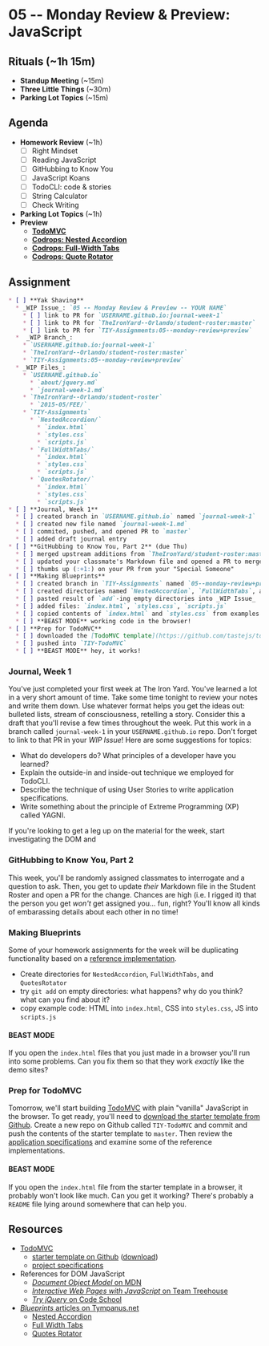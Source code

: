 # 05 -- Monday Review & Preview: JavaScript

## Rituals (~1h 15m)

* **Standup Meeting** (~15m)
* **Three Little Things** (~30m)
* **Parking Lot Topics** (~15m)

## Agenda

* **Homework Review** (~1h)
  * [ ] Right Mindset
  * [ ] Reading JavaScript
  * [ ] GitHubbing to Know You
  * [ ] JavaScript Koans
  * [ ] TodoCLI: code & stories
  * [ ] String Calculator
  * [ ] Check Writing
* **Parking Lot Topics** (~1h)
* **Preview**
  * **[TodoMVC](http://todomvc.com)**
  * **[Codrops: Nested Accordion](http://tympanus.net/Blueprints/NestedAccordion/)**
  * **[Codrops: Full-Width Tabs](http://tympanus.net/Blueprints/FullWidthTabs/)**
  * **[Codrops: Quote Rotator](http://tympanus.net/Blueprints/QuotesRotator/)**

## Assignment

```markdown
* [ ] **Yak Shaving**
  * _WIP Issue_: `05 -- Monday Review & Preview -- YOUR NAME`
    * [ ] link to PR for `USERNAME.github.io:journal-week-1`
    * [ ] link to PR for `TheIronYard--Orlando/student-roster:master`
    * [ ] link to PR for `TIY-Assignments:05--monday-review+preview`
  *  _WIP Branch_:
    * `USERNAME.github.io:journal-week-1`
    * `TheIronYard--Orlando/student-roster:master`
    * `TIY-Assignments:05--monday-review+preview`
  * _WIP Files_:
    * `USERNAME.github.io`
      * `about/jquery.md`
      * `journal-week-1.md`
    * `TheIronYard--Orlando/student-roster`
      * `2015-05/FEE/`
    * `TIY-Assignments`
      * `NestedAccordion/`
        * `index.html`
        * `styles.css`
        * `scripts.js`
      * `FullWidthTabs/`
        * `index.html`
        * `styles.css`
        * `scripts.js`
      * `QuotesRotator/`
        * `index.html`
        * `styles.css`
        * `scripts.js`
* [ ] **Journal, Week 1**
  * [ ] created branch in `USERNAME.github.io` named `journal-week-1`
  * [ ] created new file named `journal-week-1.md`
  * [ ] commited, pushed, and opened PR to `master`
  * [ ] added draft journal entry
* [ ] **GitHubbing to Know You, Part 2** (due Thu)
  * [ ] merged upstream additions from `TheIronYard/student-roster:master`
  * [ ] updated your classmate's Markdown file and opened a PR to merge
  * [ ] thumbs up (:+1:) on your PR from your "Special Someone"
* [ ] **Making Blueprints**
  * [ ] created branch in `TIY-Assignments` named `05--monday-review+preview`
  * [ ] created directories named `NestedAccordion`, `FullWidthTabs`, and `QuotesRotator`
  * [ ] pasted result of `add`-ing empty directories into _WIP Issue_
  * [ ] added files: `index.html`, `styles.css`, `scripts.js`
  * [ ] copied contents of `index.html` and `styles.css` from examples
  * [ ] **BEAST MODE** working code in the browser!
* [ ] **Prep for TodoMVC**
  * [ ] downloaded the [TodoMVC template](https://github.com/tastejs/todomvc-app-template)
  * [ ] pushed into `TIY-TodoMVC`
  * [ ] **BEAST MODE** hey, it works!
```

### Journal, Week 1

You've just completed your first week at The Iron Yard. You've learned a lot in a very short amount of time. Take some time tonight to review your notes and write them down. Use whatever format helps you get the ideas out: bulleted lists, stream of consciousness, retelling a story. Consider this a draft that you'll revise a few times throughout the week. Put this work in a branch called `journal-week-1` in your `USERNAME.github.io` repo. Don't forget to link to that PR in your _WIP Issue_! Here are some suggestions for topics:

* What do developers do? What principles of a developer have you learned?
* Explain the outside-in and inside-out technique we employed for TodoCLI.
* Describe the technique of using User Stories to write application specifications.
* Write something about the principle of Extreme Programming (XP) called YAGNI.

If you're looking to get a leg up on the material for the week, start investigating the DOM and

### GitHubbing to Know You, Part 2

This week, you'll be randomly assigned classmates to interrogate and a question to ask. Then, you get to update _their_ Markdown file in the Student Roster and open a PR for the change. Chances are high (i.e. I rigged it) that the person you get _won't_ get assigned you... fun, right? You'll know all kinds of embarassing details about each other in no time!

### Making Blueprints

Some of your homework assignments for the week will be duplicating functionality based on a [reference implementation](http://en.wikipedia.org/wiki/Reference_implementation).

* Create directories for `NestedAccordion`, `FullWidthTabs`, and `QuotesRotator`
* try `git add` on empty directories: what happens? why do you think? what can you find about it?
* copy example code: HTML into `index.html`, CSS into `styles.css`, JS into `scripts.js`

#### BEAST MODE

If you open the `index.html` files that you just made in a browser you'll run into some problems. Can you fix them so that they work _exactly_ like the demo sites?

### Prep for TodoMVC

Tomorrow, we'll start building [TodoMVC](http://todomvc.com) with plain "vanilla" JavaScript in the browser. To get ready, you'll need to [download the starter template from Github](). Create a new repo on Github called `TIY-TodoMVC` and commit and push the contents of the starter template to `master`. Then review the [application specifications]() and examine some of the reference implementations.

#### BEAST MODE

If you open the `index.html` file from the starter template in a browser, it probably won't look like much. Can you get it working? There's probably a `README` file lying around somewhere that can help you.

## Resources

* [TodoMVC](http://todomvc.com)
  * [starter template on Github](https://github.com/tastejs/todomvc-app-template) ([download](https://github.com/tastejs/todomvc-app-template/archive/master.zip))
  * [project specifications](https://github.com/tastejs/todomvc/blob/master/app-spec.md)
* References for DOM JavaScript
  * [_Document Object Model_ on MDN](https://developer.mozilla.org/en-US/docs/Web/API/Document_Object_Model)
  * [_Interactive Web Pages with JavaScript_ on Team Treehouse](http://teamtreehouse.com/library/interactive-web-pages-with-javascript)
  * [_Try jQuery_ on Code School](https://www.codeschool.com/courses/try-jquery)
* [_Blueprints_ articles on Tympanus.net](http://tympanus.net/codrops/category/blueprints/)
  * [Nested Accordion](http://tympanus.net/Blueprints/NestedAccordion/)
  * [Full Width Tabs](http://tympanus.net/Blueprints/FullWidthTabs/)
  * [Quotes Rotator](http://tympanus.net/Blueprints/QuotesRotator/)
